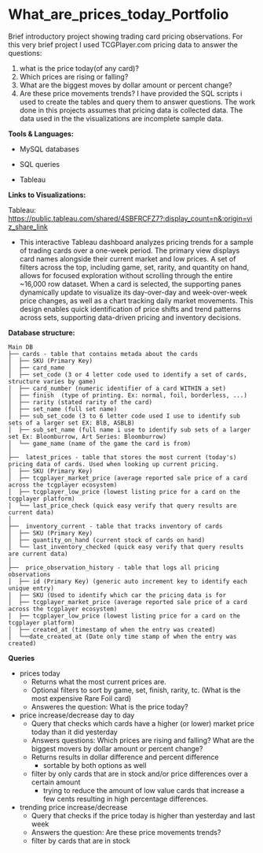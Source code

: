 # What_are_prices_today_Portfolio
Brief introductory project showing trading card pricing observations. For this very brief project I used TCGPlayer.com pricing data to answer the questions: 
1) what is the price today(of any card)?
2) Which prices are rising or falling?
3) What are the biggest moves by dollar amount or percent change?
4) Are these price movements trends?
I have provided the SQL scripts i used to create the tables and query them to answer questions. The work done in this projects assumes that pricing data is collected data. The data used in the the visualizations are incomplete sample data. 

**Tools & Languages:**

- MySQL databases

- SQL queries

- Tableau

**Links to Visualizations:**

Tableau: https://public.tableau.com/shared/4SBFRCFZ7?:display_count=n&:origin=viz_share_link

  - This interactive Tableau dashboard analyzes pricing trends for a sample of trading cards over a one-week period. The primary view displays card names alongside their current market and low prices. A set of filters across the top, including game, set, rarity, and quantity on hand, allows for focused exploration without scrolling through the entire ~16,000 row dataset. When a card is selected, the supporting panes dynamically update to visualize its day-over-day and week-over-week price changes, as well as a chart tracking daily market movements. This design enables quick identification of price shifts and trend patterns across sets, supporting data-driven pricing and inventory decisions.

**Database structure:**

```
Main DB
├── cards - table that contains metada about the cards
│  ├── SKU (Primary Key)
│  ├── card_name 
│  ├── set_code (3 or 4 letter code used to identify a set of cards, structure varies by game)
│  ├── card_number (numeric identifier of a card WITHIN a set)
│  ├── finish  (type of printing. Ex: normal, foil, borderless, ...)
│  ├── rarity (stated rarity of the card)
│  ├── set_name (full set name)
│  ├── sub_set_code (3 to 6 letter code used I use to identify sub sets of a larger set EX: BlB, ASBLB)
│  ├── sub_set_name (full name i use to identify sub sets of a larger set Ex: Bloomburrow, Art Series: Bloomburrow)
│  └── game_name (name of the game the card is from)
│
├──  latest_prices - table that stores the most current (today's) pricing data of cards. Used when looking up current pricing. 
│  ├── SKU (Primary Key)
│  ├── tcgplayer_market_price (average reported sale price of a card across the tcgplayer ecosystem)
│  ├── tcgplayer_low_price (lowest listing price for a card on the tcgplayer platform)
│  └── last_price_check (quick easy verify that query results are current data)
│
├──  inventory_current - table that tracks inventory of cards 
│  ├── SKU (Primary Key)
│  ├── quantity_on_hand (current stock of cards on hand)
│  └── last_inventory_checked (quick easy verify that query results are current data)
│
├──  price_observation_history - table that logs all pricing observations
│  ├── id (Primary Key) (generic auto increment key to identify each unique entry)
│  ├── SKU (Used to identify which car the pricing data is for
│  ├── tcgplayer_market_price (average reported sale price of a card across the tcgplayer ecosystem)
│  ├── tcgplayer_low_price (lowest listing price for a card on the tcgplayer platform)
│  ├── created_at (timestamp of when the entry was created)
│  └──date_created_at (Date only time stamp of when the entry was created)
```

**Queries**

- prices today
  - Returns what the most current prices are.
  - Optional filters to sort by game, set, finish, rarity, tc. (What is the most expensive Rare Foil card)
  - Answeres the question: What is the price today?
- price increase/decrease day to day
  - Query that checks which cards have a higher (or lower) market price today than it did yesterday
  - Answers questions: Which prices are rising and falling? What are the biggest movers by dollar amount or percent change?
  - Returns results in dollar difference and percent difference
    - sortable by both options as well
  - filter by only cards that are in stock and/or price differences over a certain amount
    - trying to reduce the amount of low value cards that increase a few cents resulting in high percentage differences.
- trending price increase/decrease
  - Query that checks if the price today is higher than yesterday and last week
  - Answers the question: Are these price movements trends?
  - filter by cards that are in stock
